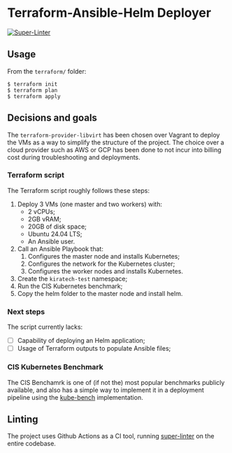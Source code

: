 # Terraform-Ansible-Helm Deployer
[![Super-Linter](https://github.com/doddophonique/tah-deploy/actions/workflows/super-linter.yml/badge.svg)](https://github.com/marketplace/actions/super-linter)
## Usage
From the `terraform/` folder:
```
$ terraform init
$ terraform plan
$ terraform apply
```

## Decisions and goals
The `terraform-provider-libvirt` has been chosen over Vagrant to deploy the VMs as a way to simplify the structure of the project. The choice over a cloud provider such as AWS or GCP has been done to not incur into billing cost during troubleshooting and deployments.
### Terraform script
The Terraform script roughly follows these steps:
  1. Deploy 3 VMs (one master and two workers) with:
     - 2 vCPUs;
     - 2GB vRAM;
     - 20GB of disk space;
     - Ubuntu 24.04 LTS;
     - An Ansible user.
  2. Call an Ansible Playbook that:
     1. Configures the master node and installs Kubernetes;
     2. Configures the network for the Kubernetes cluster;
     3. Configures the worker nodes and installs Kubernetes.
  3. Create the `kiratech-test` namespace;
  4. Run the CIS Kubernetes benchmark;
  5. Copy the helm folder to the master node and install helm.
### Next steps	
The script currently lacks:
  - [ ] Capability of deploying an Helm application;
  - [ ] Usage of Terraform outputs to populate Ansible files;

### CIS Kubernetes Benchmark
The CIS Benchamrk is one of (if not the) most popular benchmarks publicly available, and also has a simple way to implement it in a deployment pipeline using the [kube-bench](https://github.com/aquasecurity/kube-bench) implementation.

## Linting
The project uses Github Actions as a CI tool, running [super-linter](https://github.com/super-linter/super-linter) on the entire codebase.
